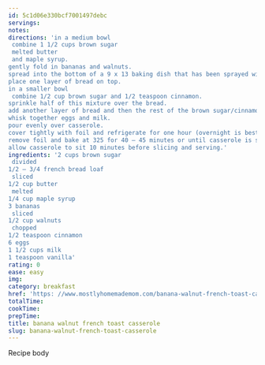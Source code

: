 ```yaml
---
id: 5c1d06e330bcf7001497debc
servings:
notes:
directions: 'in a medium bowl
 combine 1 1/2 cups brown sugar
 melted butter
 and maple syrup.
gently fold in bananas and walnuts.
spread into the bottom of a 9 x 13 baking dish that has been sprayed with non stick spray.
place one layer of bread on top.
in a smaller bowl
 combine 1/2 cup brown sugar and 1/2 teaspoon cinnamon.
sprinkle half of this mixture over the bread.
add another layer of bread and then the rest of the brown sugar/cinnamon mixture on top.
whisk together eggs and milk.
pour evenly over casserole.
cover tightly with foil and refrigerate for one hour (overnight is best).
remove foil and bake at 325 for 40 – 45 minutes or until casserole is set in the center.
allow casserole to sit 10 minutes before slicing and serving.'
ingredients: '2 cups brown sugar
 divided
1/2 – 3/4 french bread loaf
 sliced
1/2 cup butter
 melted
1/4 cup maple syrup
3 bananas
 sliced
1/2 cup walnuts
 chopped
1/2 teaspoon cinnamon
6 eggs
1 1/2 cups milk
1 teaspoon vanilla'
rating: 0
ease: easy
img:
category: breakfast
href: 'https: //www.mostlyhomemademom.com/banana-walnut-french-toast-casserole/'
totalTime:
cookTime:
prepTime:
title: banana walnut french toast casserole
slug: banana-walnut-french-toast-casserole
---
```

Recipe body